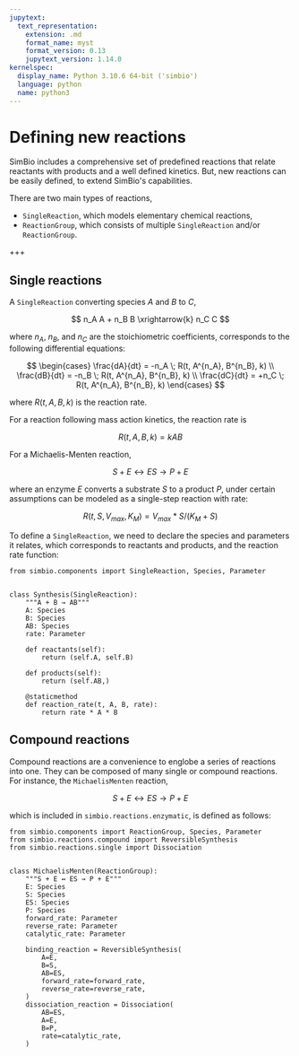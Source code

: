 ```yaml
---
jupytext:
  text_representation:
    extension: .md
    format_name: myst
    format_version: 0.13
    jupytext_version: 1.14.0
kernelspec:
  display_name: Python 3.10.6 64-bit ('simbio')
  language: python
  name: python3
---
```


# Defining new reactions

SimBio includes a comprehensive set of predefined reactions
that relate reactants with products
and a well defined kinetics.
But,
new reactions can be easily defined,
to extend SimBio's capabilities.

There are two main types of reactions,

- `SingleReaction`, which models elementary chemical reactions,
- `ReactionGroup`, which consists of multiple `SingleReaction` and/or `ReactionGroup`.

+++

## Single reactions

A `SingleReaction`
converting species $A$ and $B$ to $C$,

$$ n_A A + n_B B \xrightarrow{k} n_C C $$

where $n_A$, $n_B$, and $n_C$ are the stoichiometric coefficients,
corresponds to the following differential equations:

$$
\begin{cases}
\frac{dA}{dt} = -n_A \; R(t, A^{n_A}, B^{n_B}, k) \\
\frac{dB}{dt} = -n_B \; R(t, A^{n_A}, B^{n_B}, k) \\
\frac{dC}{dt} = +n_C \; R(t, A^{n_A}, B^{n_B}, k)
\end{cases}
$$

where $R(t, A, B, k)$ is the reaction rate.

For a reaction following mass action kinetics,
the reaction rate is

$$ R(t, A, B, k) = k A B $$

For a Michaelis-Menten reaction,

$$ S + E ↔ ES → P + E $$

where an enzyme $E$ converts a substrate $S$ to a product $P$,
under certain assumptions can be modeled as a single-step reaction with rate:

$$ R(t, S, V_{max}, K_M) = V_{max} * S / (K_M + S) $$

To define a `SingleReaction`,
we need to declare the species and parameters it relates,
which corresponds to reactants and products,
and the reaction rate function:

```{code-cell} ipython3
from simbio.components import SingleReaction, Species, Parameter


class Synthesis(SingleReaction):
    """A + B → AB"""
    A: Species
    B: Species
    AB: Species
    rate: Parameter

    def reactants(self):
        return (self.A, self.B)

    def products(self):
        return (self.AB,)

    @staticmethod
    def reaction_rate(t, A, B, rate):
        return rate * A * B
```

## Compound reactions

Compound reactions are a convenience to englobe a series of reactions into one.
They can be composed of many single or compound reactions.
For instance,
the `MichaelisMenten` reaction,

$$ S + E ↔ ES → P + E $$

which is included in `simbio.reactions.enzymatic`,
is defined as follows:

```{code-cell} ipython3
from simbio.components import ReactionGroup, Species, Parameter
from simbio.reactions.compound import ReversibleSynthesis
from simbio.reactions.single import Dissociation


class MichaelisMenten(ReactionGroup):
    """S + E ↔ ES → P + E"""
    E: Species
    S: Species
    ES: Species
    P: Species
    forward_rate: Parameter
    reverse_rate: Parameter
    catalytic_rate: Parameter

    binding_reaction = ReversibleSynthesis(
        A=E,
        B=S,
        AB=ES,
        forward_rate=forward_rate,
        reverse_rate=reverse_rate,
    )
    dissociation_reaction = Dissociation(
        AB=ES,
        A=E,
        B=P,
        rate=catalytic_rate,
    )
```
